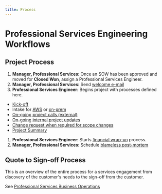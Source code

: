 ```yaml
---
title: Process
---
```


# Professional Services Engineering Workflows

## Project Process

1. **Manager, Professional Services**: Once an SOW has been approved and moved for **Closed Won**, assign a Professional Services Engineer.
1. **Manager, Professional Services**: Send [welcome e-mail](https://about.gitlab.com/handbook/customer-success/professional-services-engineering/workflows/project_execution/welcome-email.html)
1. **Professional Services Engineer**: Begins project with processes defined here.
  - [Kick-off](https://about.gitlab.com/handbook/customer-success/professional-services-engineering/workflows/project_execution/kick-off.html)
  - Intake for [AWS](https://about.gitlab.com/handbook/customer-success/professional-services-engineering/workflows/intake/aws.html) or [on-prem](https://about.gitlab.com/handbook/customer-success/professional-services-engineering/workflows/intake/on-prem.html)
  - [On-going project calls (external)](https://about.gitlab.com/handbook/customer-success/professional-services-engineering/workflows/project_execution/calls.html)
  - [On-going internal project updates](https://about.gitlab.com/handbook/customer-success/professional-services-engineering/workflows/internal/15minute-standup.html)
  - [Change request when required for scope changes](https://docs.google.com/document/d/1aBKeyui9qCt9YoVtZg-Z7XRkNpomTa-H3KRPBLnt6TQ/edit?usp=sharing)
  - [Project Summary](https://about.gitlab.com/handbook/customer-success/professional-services-engineering/workflows/project_execution/project-summary.html)
1. **Professional Services Engineer**: Starts [financial wrap-up](https://about.gitlab.com/handbook/customer-success/professional-services-engineering/workflows/internal/financial-wrapup.html) process.
1. **Manager, Professional Services**: Schedule [blameless post-mortem](https://about.gitlab.com/handbook/customer-success/professional-services-engineering/workflows/internal/root-cause-analysis.html)

## Quote to Sign-off Process

This is an overview of the entire process for a services engagement from discovery of the customer's needs to the sign-off from the customer.

See [Professional Services Business Operations](https://about.gitlab.com/handbook/customer-success/professional-services-engineering/workflows/internal/biz-ops.html)
